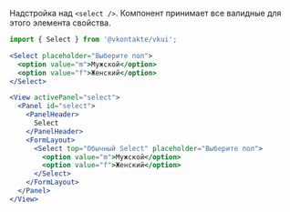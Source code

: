 Надстройка над `<select />`. Компонент принимает все валидные для этого элемента свойства.

```jsx static
import { Select } from '@vkontakte/vkui';

<Select placeholder="Выберите пол">
  <option value="m">Мужской</option>
  <option value="f">Женский</option>
</Select>
```

```jsx
<View activePanel="select">
  <Panel id="select">
    <PanelHeader>
      Select
    </PanelHeader>
    <FormLayout>
      <Select top="Обычный Select" placeholder="Выберите пол">
        <option value="m">Мужской</option>
        <option value="f">Женский</option>
      </Select>
    </FormLayout>
  </Panel>
</View>
```
